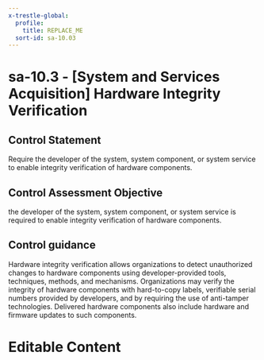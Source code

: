 ```yaml
---
x-trestle-global:
  profile:
    title: REPLACE_ME
  sort-id: sa-10.03
---
```


# sa-10.3 - \[System and Services Acquisition\] Hardware Integrity Verification

## Control Statement

Require the developer of the system, system component, or system service to enable integrity verification of hardware components.

## Control Assessment Objective

the developer of the system, system component, or system service is required to enable integrity verification of hardware components.

## Control guidance

Hardware integrity verification allows organizations to detect unauthorized changes to hardware components using developer-provided tools, techniques, methods, and mechanisms. Organizations may verify the integrity of hardware components with hard-to-copy labels, verifiable serial numbers provided by developers, and by requiring the use of anti-tamper technologies. Delivered hardware components also include hardware and firmware updates to such components.

# Editable Content

<!-- Make additions and edits below -->
<!-- The above represents the contents of the control as received by the profile, prior to additions. -->
<!-- If the profile makes additions to the control, they will appear below. -->
<!-- The above markdown may not be edited but you may edit the content below, and/or introduce new additions to be made by the profile. -->
<!-- If there is a yaml header at the top, parameter values may be edited. Use --set-parameters to incorporate the changes during assembly. -->
<!-- The content here will then replace what is in the profile for this control, after running profile-assemble. -->
<!-- The current profile has no added parts for this control, but you may add new ones here. -->
<!-- Each addition must have a heading either of the form ## Control my_addition_name -->
<!-- or ## Part a. (where the a. refers to one of the control statement labels.) -->
<!-- "## Control" parts are new parts added after the statement part. -->
<!-- "## Part" parts are new parts added into the top-level statement part with that label. -->
<!-- Subparts may be added with nested hash levels of the form ### My Subpart Name -->
<!-- underneath the parent ## Control or ## Part being added -->
<!-- See https://ibm.github.io/compliance-trestle/tutorials/ssp_profile_catalog_authoring/ssp_profile_catalog_authoring for guidance. -->
